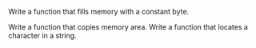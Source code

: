 Write a function that fills memory with a constant byte.

Write a function that copies memory area. Write a function that locates a character in a string.
